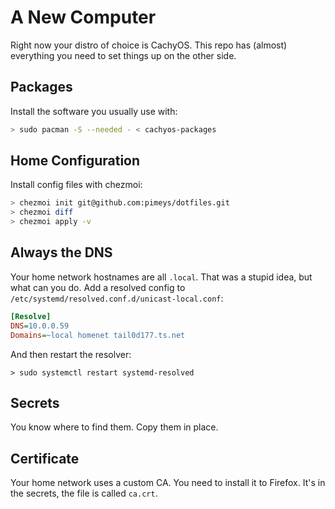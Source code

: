 # A New Computer

Right now your distro of choice is CachyOS. This repo has (almost) everything you need to set things up on the other side.

## Packages

Install the software you usually use with:

```bash
> sudo pacman -S --needed - < cachyos-packages
```

## Home Configuration

Install config files with chezmoi:

```bash
> chezmoi init git@github.com:pimeys/dotfiles.git
> chezmoi diff
> chezmoi apply -v
```

## Always the DNS

Your home network hostnames are all `.local`. That was a stupid idea, but what can you do. Add a resolved config to `/etc/systemd/resolved.conf.d/unicast-local.conf`:

```ini
[Resolve]
DNS=10.0.0.59
Domains=~local homenet tail0d177.ts.net
```

And then restart the resolver:

```
> sudo systemctl restart systemd-resolved
```

## Secrets

You know where to find them. Copy them in place.

## Certificate

Your home network uses a custom CA. You need to install it to Firefox. It's in the secrets, the file is called `ca.crt`.

